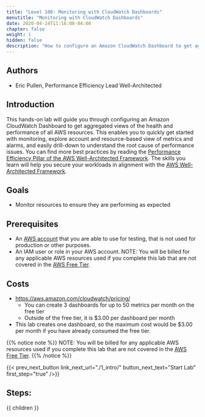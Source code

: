 ```yaml
---
title: "Level 100: Monitoring with CloudWatch Dashboards"
menutitle: "Monitoring with CloudWatch Dashboards"
date: 2020-04-24T11:16:08-04:00
chapter: false
weight: 1
hidden: false
description: "How to configure an Amazon CloudWatch Dashboard to get aggregated views of the health and performance of all AWS resources"
---
```

## Authors
- Eric Pullen, Performance Efficiency Lead Well-Architected

## Introduction

This hands-on lab will guide you through configuring an Amazon CloudWatch Dashboard to get aggregated views of the health and performance of all AWS resources. This enables you to quickly get started with monitoring, explore account and resource-based view of metrics and alarms, and easily drill-down to understand the root cause of performance issues. You can find more best practices by reading the [Performance Efficiency Pillar of the AWS Well-Architected Framework](https://wa.aws.amazon.com/wat.pillar.performance.en.html).
The skills you learn will help you secure your workloads in alignment with the [AWS Well-Architected Framework](https://aws.amazon.com/architecture/well-architected/).

## Goals

* Monitor resources to ensure they are performing as expected

## Prerequisites

* An [AWS account](https://portal.aws.amazon.com/gp/aws/developer/registration/index.html) that you are able to use for testing, that is not used for production or other purposes.  
* An IAM user or role in your AWS account.
NOTE: You will be billed for any applicable AWS resources used if you complete this lab that are not covered in the [AWS Free Tier](https://aws.amazon.com/free/).

## Costs
- https://aws.amazon.com/cloudwatch/pricing/
  - You can create 3 dashboards for up to 50 metrics per month on the free tier
  - Outside of the free tier, it is $3.00 per dashboard per month
- This lab creates one dashboard, so the maximum cost would be $3.00 per month if you have already consumed the free tier.

{{% notice note %}}
NOTE: You will be billed for any applicable AWS resources used if you complete this lab that are not covered in the [AWS Free Tier](https://aws.amazon.com/free/).
{{% /notice %}}

{{< prev_next_button link_next_url="./1_intro/" button_next_text="Start Lab" first_step="true" />}}

## Steps:
{{ children }}
